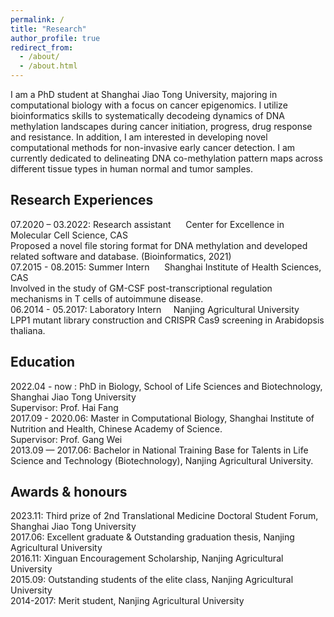 ```yaml
---
permalink: /
title: "Research"
author_profile: true
redirect_from: 
  - /about/
  - /about.html
---
```


I am a PhD student at Shanghai Jiao Tong University, majoring in computational biology with a focus on cancer epigenomics. I utilize bioinformatics skills to systematically decodeing dynamics of DNA methylation landscapes during cancer initiation, progress, drug response and resistance. In addition, I am interested in developing novel computational methods for non-invasive early cancer detection. I am currently dedicated to delineating DNA co-methylation pattern maps across different tissue types in human normal and tumor samples.

Research Experiences
------
07.2020 – 03.2022: Research assistant &nbsp;&nbsp;&nbsp;&nbsp; Center for Excellence in Molecular Cell Science, CAS <br/>
Proposed a novel file storing format for DNA methylation and developed related software and database. (Bioinformatics, 2021) <br/>
07.2015 - 08.2015: Summer Intern &nbsp;&nbsp;&nbsp;&nbsp; Shanghai Institute of Health Sciences, CAS  <br/>
Involved in the study of GM-CSF post-transcriptional regulation mechanisms in T cells of autoimmune disease. <br/>
06.2014 - 05.2017: Laboratory Intern&nbsp;&nbsp;&nbsp;&nbsp; Nanjing Agricultural University <br/>
LPP1 mutant library construction and CRISPR Cas9 screening in Arabidopsis thaliana. <br/>

Education
------
2022.04  -  now : PhD in Biology, School of Life Sciences and Biotechnology, Shanghai Jiao Tong University <br/>
                  Supervisor: Prof. Hai Fang <br/>
2017.09 - 2020.06: Master in Computational Biology, Shanghai Institute of Nutrition and Health, Chinese Academy of Science. <br/>
                  Supervisor: Prof. Gang Wei <br/>
2013.09 — 2017.06: Bachelor in National Training Base for Talents in Life Science and Technology (Biotechnology), Nanjing Agricultural University. <br/>

Awards & honours
------
2023.11: Third prize of 2nd Translational Medicine Doctoral Student Forum, Shanghai Jiao Tong University <br/>
2017.06: Excellent graduate & Outstanding graduation thesis, Nanjing Agricultural University <br/>
2016.11: Xinguan Encouragement Scholarship, Nanjing Agricultural University <br/>
2015.09: Outstanding students of the elite class, Nanjing Agricultural University <br/>
2014-2017: Merit student, Nanjing Agricultural University <br/>
